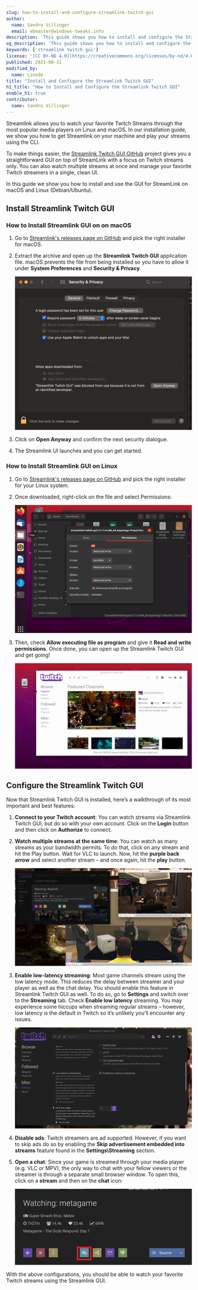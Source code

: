 ```yaml
---
slug: how-to-install-and-configure-streamlink-twitch-gui
author:
  name: Sandro Villinger
  email: ebmaster@windows-tweaks.info
description: 'This guide shows you how to install and configure the Streamlink Twitch GUI on macOS and Linux distributions.'
og_description: 'This guide shows you how to install and configure the Streamlink Twitch GUI on macOS and Linux distributions.'
keywords: ['streamlink twitch gui']
license: '[CC BY-ND 4.0](https://creativecommons.org/licenses/by-nd/4.0)'
published: 2021-08-31
modified_by:
  name: Linode
title: "Install and Configure the Streamlink Twitch GUI"
h1_title: "How to Install and Configure the Streamlink Twitch GUI"
enable_h1: true
contributor:
  name: Sandro Villinger
---
```

Streamlink allows you to watch your favorite Twitch Streams through the most popular media players on Linux and macOS. In our installation guide, we show you how to get Streamlink on your machine and play your streams using the CLI.

To make things easier, the [Streamlink Twitch GUI GitHub](https://streamlink.github.io/streamlink-twitch-gui/) project gives you a straightforward GUI on top of StreamLink with a focus on Twitch streams only. You can also watch multiple streams at once and manage your favorite Twitch streamers in a single, clean UI.

In this guide we show you how to install and use the GUI for StreamLink on macOS and Linux (Debian/Ubuntu).

## Install Streamlink Twitch GUI

### How to Install Streamlink GUI on on macOS

1. Go to [Streamlink's releases page on GitHub](https://github.com/streamlink/streamlink-twitch-gui/releases) and pick the right installer for macOS.

1. Extract the archive and open up the **Streamlink Twitch GUI** application file. macOS prevents the file from being installed so you have to allow it under **System Preferences** and **Security & Privacy**.

    ![Access your macOS security and privacy settings](macos-security-privacy-preferences.png)

1. Click on **Open Anyway** and confirm the next security dialogue.


1. The Streamlink UI launches and you can get started.

### How to Install Streamlink GUI on Linux

1. Go to [Streamlink's releases page on GitHub](https://github.com/streamlink/streamlink-twitch-gui/releases) and pick the right installer for your Linux system.

1. Once downloaded, right-click on the file and select Permissions:

    ![Right-click on the downloaded file and select Permissions](open-permissions-dialog-window.png)

1. Then, check **Allow executing file as program** and give it **Read and write permissions**. Once done, you can open up the Streamlink Twitch GUI and get going!

    ![View the Streamlink Twitch GUI](streamlink-twitch-gui.png)

## Configure the Streamlink Twitch GUI

Now that Streamlink Twitch GUI is installed, here’s a walkthrough of its most important and best features:

1. **Connect to your Twitch account**: You can watch streams via Streamlink Twitch GUI, but do so with your own account. Click on the **Login** button and then click on **Authorize** to connect.

1. **Watch multiple streams at the same time**: You can watch as many streams as your bandwidth permits. To do that, click on any stream and hit the Play button. Wait for VLC to launch. Now, hit the **purple back arrow** and select another stream – and once again, hit the **play** button.

    ![After VLC launches, click on the purple back arrow and select another stream.](watch-multiple-twitch-streams.png)

1. **Enable low-latency streaming**: Most game channels stream using the low latency mode. This reduces the delay between streamer and your player as well as the chat delay. You should enable this feature in Streamlink Twitch GUI as well. To do so, go to **Settings** and switch over to the **Streaming** tab. Check **Enable low latency** streaming. You may experience some hiccups when streaming regular streams – however, low latency is the default in Twitch so it’s unlikely you’ll encounter any issues.

    ![Access your Streamlink Twitch settings and enable low latency streaming.](enable-low-latency-settings.png)

1. **Disable ads**: Twitch streamers are ad supported. However, if you want to skip ads do so by enabling the **Skip advertisement embedded into streams** feature found in the **Settings\Streaming** section.

1. **Open a chat**: Since your game is streamed through your media player (e.g. VLC or MPV), the only way to chat with your fellow viewers or the streamer is through a separate small browser window. To open this, click on a **stream** and then on the **chat** icon:

    ![Click on the chat icon to open a stream's chat window.](open-a-stream-chat.png)

With the above configurations, you should be able to watch your favorite Twitch streams using the Streamlink GUI.
